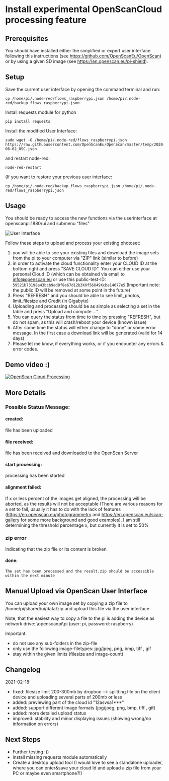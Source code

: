 # Install experimental OpenScanCloud processing feature

##  Prerequisites

You should have installed either the simplified or expert user interface following this instructions (see https://github.com/OpenScanEu/OpenScan) or by using a given SD image (see https://en.openscan.eu/pi-shield).

## Setup

Save the current user interface by opening the command terminal and run:
```
cp /home/pi/.node-red/flows_raspberrypi.json /home/pi/.node-red/backup_flows_raspberrypi.json
```

Install requests module for python
```
pip install requests
```


Install the modified User Interface:
```
sudo wget -O /home/pi/.node-red/flows_raspberrypi.json https://raw.githubusercontent.com/OpenScanEu/OpenScan/master/temp/2020-06-02_OSC.json
```
  
and restart node-red:
```
node-red-restart
```

(If you want to restore your previous user interface:
```
cp /home/pi/.node-red/backup_flows_raspberrypi.json /home/pi/.node-red/flows_raspberrypi.json
```

## Usage

You should be ready to access the new functions via the userinterface at openscanpi:1880/ui and submenu "files"

![User Interface](https://i.imgur.com/LKgPVJb.png)

Follow these steps to upload and process your existing photoset:
1.	you will be able to see your existing files and download the image sets from the pi to your computer via "ZIP" link (similar to before)
2.	in order to activate the cloud functionality enter your CLOUD ID at the bottom right and press "SAVE CLOUD ID". You can either use your personal Cloud ID (which can be obtained via email to info@openscan.eu or use this public-test-ID: ```59521b73198a43bcb9ed8f8e67d12b3XXf56X49Xcbe14677e5```
(Important note: the public ID will be removed at some point in the future)
3.	Press "REFRESH" and you should be able to see limit_photos, limit_filesize and Credit (in Gigabyte)
4.	Uploading and processing should be as simple as selecting a set in the table and press "Upload and compute …"
5.	You can query the status from time to time by pressing "REFRESH", but do not spam, as this will crash/reboot your device (known issue)
6.  After some time the status will either change to "done" or some error message. In the first case a download link will be generated (valid for 14 days)
7.	Please let me know, if everything works, or if you encounter any errors & error codes.

## Demo video :)

[![OpenScan Cloud Processing](https://i.imgur.com/3m1JBVL.png)](https://youtu.be/EhvFq-OYa1g "OpenScan Cloud Processing")

## More Details

### Possible Status Message:

#### created:
  file has been uploaded

#### file received:
  file has been received and downloaded to the OpenScan Server

#### start processing:
  processing has been started

#### alignment failed:
  If x or less percent of the images get aligned, the processing will be aborted, as the results will not be acceptable (There are various reasons for a set to fail, usually      it has to do with the lack of features (https://en.openscan.eu/photogrammetry and https://en.openscan.eu/scan-gallery for some more background and good examples). I am still   determining the threshold percentage x, but currently it is set to 50%

### zip error
  Indicating that the zip file or its content is broken

#### done:
    The set has been processed and the result.zip should be accessible within the next minute

## Manual Upload via OpenScan User Interface

You can upload your own image set by copying a zip file to /home/pi/shared/ui/data/zip and upload this file via the user interface

Note, that the easiest way to copy a file to the pi is adding the device as network drive: \\openscanpi\pi (user: pi, password: raspberry)

Important:
* do not use any sub-folders in the zip-file
* only use the following image-filetypes: jpg/jpeg, png, bmp, tiff , gif
* stay within the given limits (filesize and image-count)

## Changelog

2021-02-18:
  - fixed: filesize limit 200-300mb by dropbox --> splitting file on the client device and uploading several parts of 200mb or less
  - added: previewing part of the cloud id "12asvsa1***"
  - added: support different image formats (jpg/jpeg, png, bmp, tiff , gif)
  - added: more detailed upload status
  - improved: stability and minor displaying issues (showing wrong/no information on errors)

## Next Steps

* Further testing :))
* install missing requests module automatically
* Create a desktop upload tool (I would love to see a standalone uploader, where you can enter&save your cloud Id and upload a zip file from your PC or maybe even smartphone?!)
